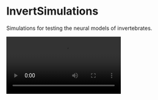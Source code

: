 # InvertSimulations
Simulations for testing the neural models of invertebrates.

![Sample video of the simulation.](data/animation/vids/vn-whillshaw-pca-31-ant1-route1.mp4)

